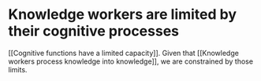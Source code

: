# Knowledge workers are limited by their cognitive processes
[[Cognitive functions have a limited capacity]]. Given that [[Knowledge workers process knowledge into knowledge]], we are constrained by those limits.

<!-- #evergreen -->

<!-- {BearID:60D4AB07-3D0C-4A9C-93CA-4A2C2CE73873-64008-00000155376B029D} -->
